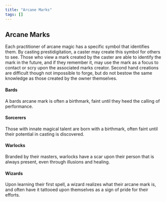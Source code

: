 ```yaml
---
title: "Arcane Marks"
tags: []
---
```

## Arcane Marks
Each practitioner of arcane magic has a specific symbol that identifies them. By casting prestidigitation, a caster may create this symbol for others to see. Those who view a mark created by the caster are able to identify the mark in the future, and if they remember it, may use the mark as a focus to contact or scry upon the associated marks creator. Second hand creations are difficult though not impossible to forge, but do not bestow the same knowledge as those created by the owner themselves.

#### Bards
A bards arcane mark is often a birthmark, faint until they heed the calling of performance.

#### Sorcerers
Those with innate magical talent are born with a birthmark, often faint until their potential in casting is discovered.

#### Warlocks
Branded by their masters, warlocks have a scar upon their person that is always present, even through illusions and healing.

#### Wizards
Upon learning their first spell, a wizard realizes what their arcane mark is, and often have it tattooed upon themselves as a sign of pride for their efforts.